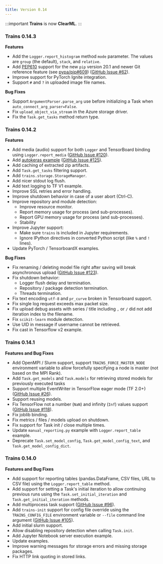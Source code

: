 ```yaml
---
title: Version 0.14
---
```


:::important
**Trains** is now **ClearML**.
:::



### Trains 0.14.3

**Features**
    
* Add the `Logger.report_histogram` method `mode` parameter.
 The values are `group` (the default), `stack`, and `relative`.
* Add [PEP610](https://www.python.org/dev/peps/pep-0610/) support for the new `pip` version 20.1 and newer Git reference 
  feature (see [pypa/pip#609](https://github.com/pypa/pip/issues/609)) ([GitHub Issue #62](https://github.com/clearml/clearml/issues/62)).
* Improve support for PyTorch Ignite integration.
* Support `#` and `?` in uploaded image file names.

**Bug Fixes**

* Support `ArgumentParser.parse_arg` use before initializing a Task when `auto_connect_arg_parser=False`.
* Fix `upload_object_via_stream` in the Azure storage driver.
* Fix the `Task.get_tasks` method return type.


### Trains 0.14.2

**Features**
* Add media (audio) support for both `Logger` and TensorBoard binding using `Logger.report_media` ([GitHub Issue #120](https://github.com/clearml/clearml/issues/120)).
* Add [autokeras example](https://github.com/clearml/clearml/blob/master/examples/frameworks/autokeras/autokeras_imdb_example.py) ([GitHub Issue #125](https://github.com/clearml/clearml/issues/125)).
* Add caching of extracted zip artifacts.
* Add `Task.get_tasks` filtering support.
* Add `trains.storage.StorageManager`.
* Add nicer stdout log flush.
* Add text logging to TF V1 example.
* Improve SSL retries and error handling.
* Improve shutdown behavior in case of a user abort (Ctrl-C).
* Improve repository and module detection:
    * Improve resource monitor.
    * Report memory usage for process (and sub-processes).
    * Report GPU memory usage for process (and sub-processes).
    * Stability
* Improve Jupyter support:
    * Make sure `trains` is included in Jupyter requirements.
    * Ignore IPython directives in converted Python script (like `%` and `!` lines).
* Update PyTorch / TensorboardX examples.

**Bug Fixes**

* Fix renaming / deleting model file right after saving will break asynchronous upload ([GitHub Issue #123](https://github.com/clearml/clearml/issues/123)).
* Fix shutdown behavior: 
    * Logger flush delay and termination.
    * Repository / package detection termination.
    * Threads termination.
* Fix text encoding `utf-8` and `pr_curve` broken in Tensorboard support.
* Fix single log request exceeds max packet size.
* Fix upload debug assets with series / title including `,` or `/` did not add iteration index to the filename.
* Fix `scikit-learn` module detection.
* Use UID in message if username cannot be retrieved.
* Fix cast in Tensorflow v2 example.


### Trains 0.14.1

**Features and Bug Fixes**

* Add OpenMPI / Slurm support, support `TRAINS_FORCE_MASTER_NODE` environment variable to allow forcefully specifying a node is master (not based on the MPI Rank).
* Add `Task.get_models` and `Task.models` for retrieving stored models for previously executed tasks
* Support multiple EventWriter in TensorFlow eager mode (TF 2.0+) ([GitHub Issue #26](https://github.com/clearml/clearml/issues/26)).
* Support reusing models.
* Fix TensorFlow not a number (`NaN`) and infinity (`Inf`)
values support ([GitHub Issue #118](https://github.com/clearml/clearml/issues/118)).
* Fix joblib binding.
* Fix metrics / files / models upload on shutdown.
* Fix support for Task init / close multiple times.
* Update `manual_reporting.py` example with `Logger.report_table` example.
* Deprecate `Task.set_model_config`, `Task.get_model_config_text`, and `Task.get_model_config_dict`.


### Trains 0.14.0

**Features and Bug Fixes**

* Add support for reporting tables (pandas.DataFrame, CSV files, URL to CSV file) using the `Logger.report_table` method.
* Add support for setting a Task's initial iteration to allow continuing previous runs using the `Task.set_initial_iteration` and `Task.get_initial_iteration` methods.
* Add multiprocess task support ([GitHub Issue #96](https://github.com/clearml/clearml/issues/96)).
* Add `trains-init` support for config file override using the `TRAINS_CONFIG_FILE` environment variable or `--file` command line argument  ([GitHub Issue #105](https://github.com/clearml/clearml/issues/105)).     
* Add initial slurm support.
* Allow disabling repository detection when calling `Task.init`.
* Add Jupyter Notebook server execution example.
* Update examples.
* Improve warning messages for storage errors and missing storage packages.
* Fix HTTP link quoting in stored links.

